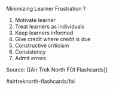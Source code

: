 Minimizing Learner Frustration
?
1. Motivate learner
2. Treat learners as individuals
3. Keep learners informed
4. Give credit where credit is due
5. Constructive criticism
6. Consistency
7. Admit errors
<!--SR:!2022-10-02,1,190-->

Source: [[Air Trek North FOI Flashcards]]

#airtreknorth-flashcards/foi